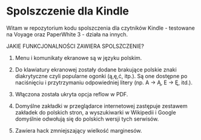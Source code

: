 <h1>Spolszczenie dla Kindle</h1>

Witam w repozytorium kodu spolszczenia dla czytników Kindle - testowane na Voyage oraz PaperWhite 3 - działa na innych.

JAKIE FUNKCJONALNOŚCI ZAWIERA SPOLSZCZENIE?

1) Menu i komunikaty ekranowe są w języku polskim.

2) Do klawiatury ekranowej zostały dodane brakujące polskie znaki diakrytyczne czyli popularne ogonki (ą,ę,ć, itp.). Są one dostępne po naciśnięciu i przytrzymaniu odpowiedniej litery (np. A -> Ą, E -> Ę, itd.).

3) Włączona została ukryta opcja reflow w PDF.

4) Domyślne zakładki w przeglądarce internetowej zastępuje zestawem zakładek do polskich stron, a wyszukiwarki w Wikipedii i Google domyślnie odwołują się do polskich wersji tych serwisów.

5) Zawiera hack zmniejszający wielkość marginesów. 
